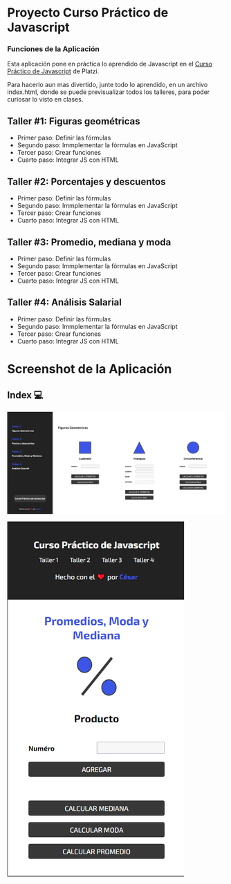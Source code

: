 # Proyecto Curso Práctico de Javascript


### Funciones de la Aplicación
Esta aplicación pone en práctica lo aprendido de Javascript en el [Curso Práctico de Javascript](https://platzi.com/clases/javascript-practico/) de Platzi.

Para hacerlo aun mas divertido, junte todo lo aprendido, en un archivo index.html, donde se puede previsualizar todos los talleres, para poder curiosar lo visto en clases.


## Taller #1: Figuras geométricas

- Primer paso: Definir las fórmulas
- Segundo paso: Immplementar la fórmulas en JavaScript 
- Tercer paso: Crear funciones
- Cuarto paso: Integrar JS con HTML

## Taller #2: Porcentajes y descuentos

- Primer paso: Definir las fórmulas
- Segundo paso: Immplementar la fórmulas en JavaScript 
- Tercer paso: Crear funciones
- Cuarto paso: Integrar JS con HTML

## Taller #3: Promedio, mediana y moda

- Primer paso: Definir las fórmulas
- Segundo paso: Immplementar la fórmulas en JavaScript 
- Tercer paso: Crear funciones
- Cuarto paso: Integrar JS con HTML

## Taller #4: Análisis Salarial

- Primer paso: Definir las fórmulas
- Segundo paso: Immplementar la fórmulas en JavaScript 
- Tercer paso: Crear funciones
- Cuarto paso: Integrar JS con HTML


# Screenshot de la Aplicación
## **Index** :computer:
[<img src="screenshots/screenshot_web.png"/>](screenshots/screenshot_web.png)


[<img src="screenshots/screenshot_mobile.png" />](screenshots/screenshot_mobile.png)
 